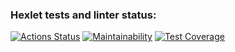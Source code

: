 ### Hexlet tests and linter status:
[![Actions Status](https://github.com/Roman3455/java-project-99/actions/workflows/hexlet-check.yml/badge.svg)](https://github.com/Roman3455/java-project-99/actions)
[![Maintainability](https://api.codeclimate.com/v1/badges/4a74f5b504f4933ebce5/maintainability)](https://codeclimate.com/github/Roman3455/java-project-99/maintainability)
[![Test Coverage](https://api.codeclimate.com/v1/badges/4a74f5b504f4933ebce5/test_coverage)](https://codeclimate.com/github/Roman3455/java-project-99/test_coverage)